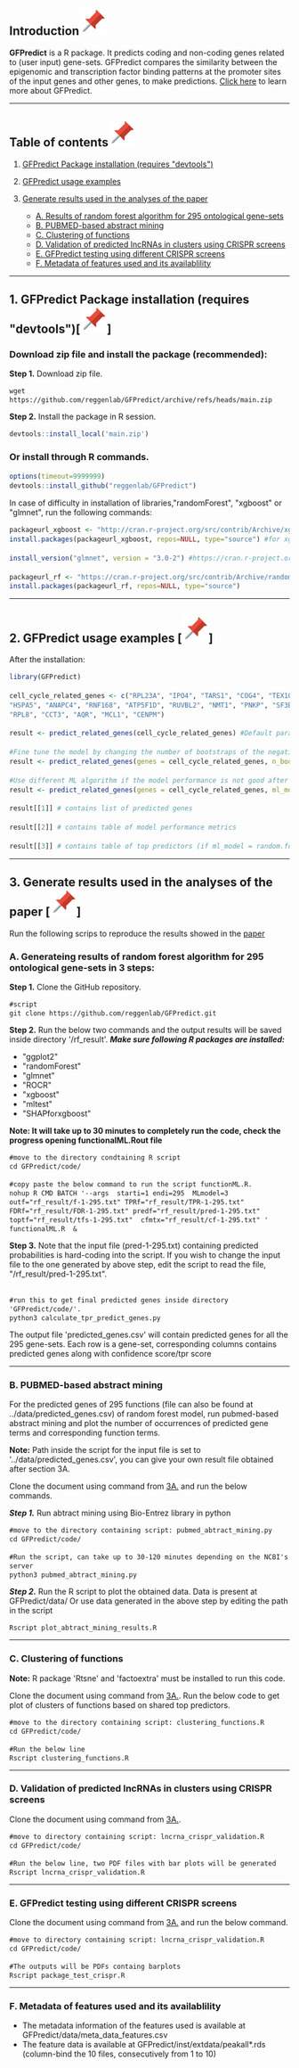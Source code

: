## Introduction[![](./extras/images/pin.svg)](#introduction)

**GFPredict** is a R package. It predicts coding and non-coding genes related to (user input) gene-sets. GFPredict compares the similarity between the epigenomic and transcription factor binding patterns at the promoter sites of the input genes and other genes, to make predictions. [Click here](https://www.biorxiv.org/content/10.1101/2022.04.17.488570v1) to learn more about GFPredict.

---

## Table of contents[![](./extras/images/pin.svg)](#table-of-contents)
1. [GFPredict Package installation (requires "devtools")](#installation)

2. [GFPredict usage examples](#examples)

3. [Generate results used in the analyses of the paper](#results)
   - [A. Results of random forest algorithm for 295 ontological gene-sets](#ontology_results)
   - [B. PUBMED-based abstract mining](#pubmed_abtract_mining)
   - [C. Clustering of functions](#function_cluster)
   - [D. Validation of predicted lncRNAs in clusters using CRISPR screens](#cluster_crispr_screen)
   - [E. GFPredict testing using different CRISPR screens](#different_crispr_screen)
   - [F. Metadata of features used and its availablility](#features_meta)


---

## 1. GFPredict Package installation (requires "devtools")[![](./extras/images/pin.svg)]<a name="installation"></a>

### Download zip file and install the package (recommended):

**Step 1.** Download zip file.

```shell
wget https://github.com/reggenlab/GFPredict/archive/refs/heads/main.zip

```
**Step 2.** Install the package in R session.

```r
devtools::install_local('main.zip')

```

### Or install through R commands.


``` r
options(timeout=9999999)
devtools::install_github("reggenlab/GFPredict")
```

In case of difficulty in installation of libraries,"randomForest", "xgboost" or "glmnet", run the following commands:
``` r
packageurl_xgboost <- "http://cran.r-project.org/src/contrib/Archive/xgboost/xgboost_0.90.0.2.tar.gz"
install.packages(packageurl_xgboost, repos=NULL, type="source") #for xgboost

install_version("glmnet", version = "3.0-2") #https://cran.r-project.org/src/contrib/Archive/glmnet/ 

packageurl_rf <- "https://cran.r-project.org/src/contrib/Archive/randomForest/randomForest_4.6-12.tar.gz"
install.packages(packageurl_rf, repos=NULL, type="source") 

```

---

## 2. GFPredict usage examples [![](./extras/images/pin.svg)]<a name="examples"></a>

After the installation:

``` r
library(GFPredict)

cell_cycle_related_genes <- c("RPL23A", "IPO4", "TARS1", "COG4", "TEX10", "TRMT112", "TXNL4A", "CLP1", 
"HSPA5", "ANAPC4", "RNF168", "ATP5F1D", "RUVBL2", "NMT1", "PNKP", "SF3B3", "FDPS", "FARSB", "HARS1",
"RPL8", "CCT3", "AQR", "MCL1", "CENPM")

result <- predict_related_genes(cell_cycle_related_genes) #Default parameter are selected

#Fine tune the model by changing the number of bootstraps of the negative set
result <- predict_related_genes(genes = cell_cycle_related_genes, n_bootstrap = 5)

#Use different ML algorithm if the model performance is not good after using the default random forest algoritm 
result <- predict_related_genes(genes = cell_cycle_related_genes, ml_model = 'svm', n_bootstrap = 10, feature_type = 'transcription_factors')

result[[1]] # contains list of predicted genes 

result[[2]] # contains table of model performance metrics 

result[[3]] # contains table of top predictors (if ml_model = random.forest)

```

---

## 3. Generate results used in the analyses of the paper [![](./extras/images/pin.svg)] <a name="results"></a>

Run the following scrips to reproduce the results showed in the [paper](https://www.biorxiv.org/content/10.1101/2022.04.17.488570v1)

### A. Generateing results of random forest algorithm for 295 ontological gene-sets in **3 steps:** <a name="ontology_results"></a>

**Step 1.** Clone the GitHub repository. <a name="clone"></a> 

```shell
#script
git clone https://github.com/reggenlab/GFPredict.git

```
**Step 2.** Run the below two commands and the output results will be saved inside directory '/rf_result'. ***Make sure following R packages are installed:***

*  "ggplot2"
*  "randomForest" 
*  "glmnet"
*  "ROCR"
*  "xgboost"
*  "mltest"
*  "SHAPforxgboost"

**Note: It will take up to 30 minutes to completely run the code, check the progress opening functionalML.Rout file**


```shell
#move to the directory condtaining R script
cd GFPredict/code/

#copy paste the below command to run the script functionML.R.
nohup R CMD BATCH '--args  starti=1 endi=295  MLmodel=3  outf="rf_result/f-1-295.txt" TPRf="rf_result/TPR-1-295.txt" FDRf="rf_result/FDR-1-295.txt" predf="rf_result/pred-1-295.txt" toptf="rf_result/tfs-1-295.txt"  cfmtx="rf_result/cf-1-295.txt" '  functionalML.R  &

```
**Step 3.** Note that the input file (pred-1-295.txt) containing predicted probabilities is hard-coding into the script.
If you wish to change the input file to the one generated by above step, edit the script to read the file, "/rf_result/pred-1-295.txt".


```shell

#run this to get final predicted genes inside directory 'GFPredict/code/'.
python3 calculate_tpr_predict_genes.py

```

The output file 'predicted_genes.csv' will contain predicted genes for all the 295 gene-sets. Each row is a gene-set, corresponding columns contains predicted genes along with confidence score/tpr score

---


### B. PUBMED-based abstract mining <a name="pubmed_abtract_mining"></a>

For the predicted genes of 295 functions (file can also be found at ../data/predicted_genes.csv) of random forest model,
run pubmed-based abstract mining and plot the number of occurrences of predicted gene terms and corresponding function terms.

**Note:** Path inside the script for the input file is set to '../data/predicted_genes.csv', you can give your own result file obtained after section 3A. 

Clone the document using command from [3A.](#clone) and run the below commands.

***Step 1.*** Run abtract mining using Bio-Entrez library in python
```shell
#move to the directory containing script: pubmed_abtract_mining.py 
cd GFPredict/code/

#Run the script, can take up to 30-120 minutes depending on the NCBI's server 
python3 pubmed_abtract_mining.py

```
***Step 2.*** Run the R script to plot the obtained data. Data is present at GFPredict/data/ 
Or use data generated in the above step by editing the path in the script
```shell
Rscript plot_abtract_mining_results.R

```


---


### C. Clustering of functions <a name="function_cluster"></a>

**Note:** R package 'Rtsne' and  'factoextra' must be installed to run this code.

Clone the document using command from [3A.](#clone).
Run the below code to get plot of clusters of functions based on shared top predictors.

```shell
#move to the directory containing script: clustering_functions.R
cd GFPredict/code/

#Run the below line
Rscript clustering_functions.R
```
---

### D. Validation of predicted lncRNAs in clusters using CRISPR screens <a name="cluster_crispr_screen"></a>

Clone the document using command from [3A.](#clone).

```shell
#move to directory containing script: lncrna_crispr_validation.R
cd GFPredict/code/

#Run the below line, two PDF files with bar plots will be generated
Rscript lncrna_crispr_validation.R

```
---


### E. GFPredict testing using different CRISPR screens <a name="different_crispr_screen"></a>

Clone the document using command from [3A.](#clone) and run the below command.

``` shell
#move to directory containing script: lncrna_crispr_validation.R
cd GFPredict/code/

#The outputs will be PDFs containg barplots
Rscript package_test_crispr.R 

```
---


### F. Metadata of features used and its availablility <a name="features_meta"></a>

* The metadata information of the features used is available at GFPredict/data/meta_data_features.csv
* The feature data is available at GFPredict/inst/extdata/peakall*.rds (column-bind the 10 files, consecutively from 1 to 10)
<!-- markdownlint-enable -->
